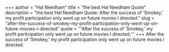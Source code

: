 +++
author = "Hal Needham"
title = "the best Hal Needham Quote"
description = "the best Hal Needham Quote: After the success of 'Smokey,' my profit participation only went up on future movies I directed."
slug = "after-the-success-of-smokey-my-profit-participation-only-went-up-on-future-movies-i-directed"
quote = '''After the success of 'Smokey,' my profit participation only went up on future movies I directed.'''
+++
After the success of 'Smokey,' my profit participation only went up on future movies I directed.
